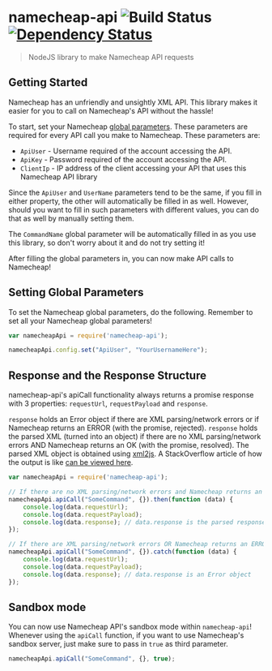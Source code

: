 # namecheap-api ![Build Status](https://travis-ci.org/alastairparagas/NamecheapAPI.svg) [![Dependency Status](https://www.versioneye.com/user/projects/55b62863653762001a00007d/badge.svg?style=flat)](https://www.versioneye.com/user/projects/55b62863653762001a00007d)

> NodeJS library to make Namecheap API requests

## Getting Started

Namecheap has an unfriendly and unsightly XML API. This library makes it easier for you to call on Namecheap's API without the hassle!

To start, set your Namecheap [global parameters](https://www.namecheap.com/support/api/global-parameters.aspx). These parameters are required for every API call you make to Namecheap. These parameters are:

* `ApiUser` - Username required of the account accessing the API.
* `ApiKey` - Password required of the account accessing the API.
* `ClientIp` - IP address of the client accessing your API that uses this Namecheap API library

Since the `ApiUser` and `UserName` parameters tend to be the same, if you fill in either property, the other will automatically be filled in as well. However, should you want to fill in such parameters with different values, you can do that as well by manually setting them.

The `CommandName` global parameter will be automatically filled in as you use this library, so don't worry about it and do not try setting it!

After filling the global parameters in, you can now make API calls to Namecheap!

## Setting Global Parameters

To set the Namecheap global parameters, do the following. Remember to set all your Namecheap global parameters!

```javascript
var namecheapApi = require('namecheap-api');

namecheapApi.config.set("ApiUser", "YourUsernameHere");
```

## Response and the Response Structure

namecheap-api's apiCall functionality always returns a promise response with 3 properties: `requestUrl`, `requestPayload` and `response`.

`response` holds an Error object if there are XML parsing/network errors or if Namecheap returns an ERROR (with the promise, rejected). `response` holds the parsed XML (turned into an object) if there are no XML parsing/network errors AND Namecheap returns an OK (with the promise, resolved). The parsed XML object is obtained using [xml2js](https://www.npmjs.com/package/xml2js). A StackOverflow article of how the output is like [can be viewed here](http://stackoverflow.com/questions/20238493/xml2js-how-is-the-output).

```javascript
var namecheapApi = require('namecheap-api');

// If there are no XML parsing/network errors and Namecheap returns an OK
namecheapApi.apiCall("SomeCommand", {}).then(function (data) {
    console.log(data.requestUrl);
    console.log(data.requestPayload);
    console.log(data.response); // data.response is the parsed response
});

// If there are XML parsing/network errors OR Namecheap returns an ERROR
namecheapApi.apiCall("SomeCommand", {}).catch(function (data) {
    console.log(data.requestUrl);
    console.log(data.requestPayload);
    console.log(data.response); // data.response is an Error object
});
```

## Sandbox mode

You can now use Namecheap API's sandbox mode within `namecheap-api`! Whenever using the `apiCall` function, if you want to use Namecheap's sandbox server, just make sure to pass in `true` as third parameter.

```javascript
namecheapApi.apiCall("SomeCommand", {}, true);
```